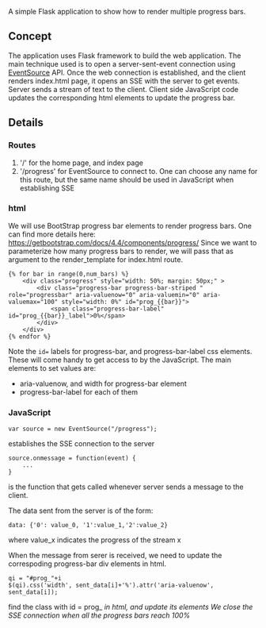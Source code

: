 A simple Flask application to show how to render multiple progress bars. 
## Concept
The application uses Flask framework to build the web application. The main technique used is to open a server-sent-event connection using [EventSource](https://developer.mozilla.org/en-US/docs/Web/API/EventSource) API. Once the web connection is established, and the client renders index.html page, it opens an SSE with the server to get events. Server sends a stream of text to the client. Client side JavaScript code updates the corresponding html elements to update the progress bar.

## Details
### Routes
1. '/' for the home page, and index page
2. '/progress' for EventSource to connect to. One can choose any name for this route, but the same name should be used in JavaScript when establishing SSE

### html
We will use BootStrap progress bar elements to render progress bars. One can find more details here:  https://getbootstrap.com/docs/4.4/components/progress/
Since we want to parameterize how many progress bars to render, we will pass that as argument to the render_template for index.html route.
```
{% for bar in range(0,num_bars) %}
    <div class="progress" style="width: 50%; margin: 50px;" >
        <div class="progress-bar progress-bar-striped " role="progressbar" aria-valuenow="0" aria-valuemin="0" aria-valuemax="100" style="width: 0%" id="prog_{{bar}}">
            <span class="progress-bar-label" id="prog_{{bar}}_label">0%</span>
        </div>
    </div>
{% endfor %}

```
Note the `id=` labels for progress-bar, and progress-bar-label css elements. These will come handy to get access to by the JavaScript.
The main elements to set values are:
- aria-valuenow, and width for progress-bar element
- progress-bar-label for each of them

### JavaScript
```
var source = new EventSource("/progress");
```
establishes the SSE connection to the server
```
source.onmessage = function(event) {
    ...
}
```
is the function that gets called whenever server sends a message to the client.

The data sent from the server is of the form:
```
data: {'0': value_0, '1':value_1,'2':value_2}
```
where value_x indicates the progress of the stream x

When the message from serer is received, we need to update the correspoding progress-bar div elements in html.
```
qi = "#prog_"+i
$(qi).css('width', sent_data[i]+'%').attr('aria-valuenow', sent_data[i]);
```
find the class with id = prog_<i> in html, and update its elements
We close the SSE connection when all the progress bars reach 100%
